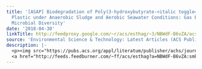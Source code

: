 ```yaml
---
title: '[ASAP] Biodegradation of Poly(3-hydroxybutyrate-<italic toggle="yes">co</italic>-3-hydroxyhexanoate)
  Plastic under Anaerobic Sludge and Aerobic Seawater Conditions: Gas Evolution and
  Microbial Diversity'
date: '2018-04-30'
linkTitle: http://feedproxy.google.com/~r/acs/esthag/~3/NBWdF-B6vZA/acs.est.7b06688
source: 'Environmental Science & Technology: Latest Articles (ACS Publications)'
description: |-
  <p><img src="https://pubs.acs.org/appl/literatum/publisher/achs/journals/content/esthag/0/esthag.ahead-of-print/acs.est.7b06688/20180430/images/medium/es-2017-06688h_0005.gif" alt="TOC Graphic"/></p><div><cite>Environmental Science & Technology</cite></div><div>DOI: 10.1021/acs.est.7b06688</div><div class="feedflare">
  <a href="http://feeds.feedburner.com/~ff/acs/esthag?a=NBWdF-B6vZA:smk3DICJZcs:yIl2AUoC8zA"><img src="http://feeds.feedburner.com/~ff/acs/esthag?d=yIl2AUoC8zA" border="0"></img></a>
---
```

